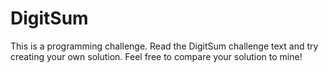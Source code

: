 # DigitSum

This is a programming challenge. Read the DigitSum challenge text and try creating your own solution. Feel free to compare your solution to mine!
